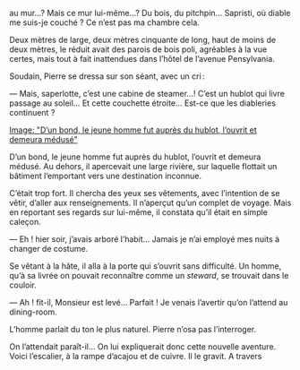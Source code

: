 au mur…? Mais ce mur lui-même…? Du bois, du pitchpin… Sapristi, où diable me suis-je couché ? Ce n’est pas ma chambre cela.

Deux mètres de large, deux mètres cinquante de long, haut de moins de deux mètres, le réduit avait des parois de bois poli, agréables à la vue certes, mais tout à fait inattendues dans l’hôtel de l’avenue Pensylvania.

Soudain, Pierre se dressa sur son séant, avec un cri :

— Mais, saperlotte, c’est une cabine de steamer…! C’est un hublot qui livre passage au soleil… Et cette couchette étroite… Est-ce que les diableries continuent ?

[Image: "D’un bond, le jeune homme fut auprès du hublot, l’ouvrit et demeura médusé"](../images/1-page-315.JPG)

D’un bond, le jeune homme fut auprès du hublot, l’ouvrit et demeura médusé. Au dehors, il apercevait une large rivière, sur laquelle flottait un bâtiment l’emportant vers une destination inconnue.

C’était trop fort. Il chercha des yeux ses vêtements, avec l’intention de se vêtir, d’aller aux renseignements. Il n’aperçut qu’un complet de voyage. Mais en reportant ses regards sur lui-même, il constata qu’il était en simple caleçon.

— Eh ! hier soir, j’avais arboré l’habit… Jamais je n’ai employé mes nuits à changer de costume.

Se vêtant à la hâte, il alla à la porte qui s’ouvrit sans difficulté. Un homme, qu’à sa livrée on pouvait reconnaître comme un _steward_, se trouvait dans le couloir.

— Ah ! fit-il, Monsieur est levé… Parfait ! Je venais l’avertir qu’on l’attend au dining-room.

L’homme parlait du ton le plus naturel. Pierre n’osa pas l’interroger.

On l’attendait paraît-il… On lui expliquerait donc cette nouvelle aventure. Voici l’escalier, à la rampe d’acajou et de cuivre. Il le gravit. A travers
